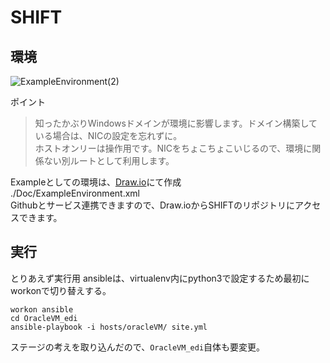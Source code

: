 # SHIFT
## 環境
![ExampleEnvironment(2)](https://user-images.githubusercontent.com/9310683/58366819-e9ca5100-7f12-11e9-9fe1-7423f924615c.png)

ポイント
> 知ったかぶりWindowsドメインが環境に影響します。ドメイン構築している場合は、NICの設定を忘れずに。  
> ホストオンリーは操作用です。NICをちょこちょこいじるので、環境に関係ない別ルートとして利用します。

Exampleとしての環境は、[Draw.io](https://www.draw.io)にて作成  
./Doc/ExampleEnvironment.xml  
Githubとサービス連携できますので、Draw.ioからSHIFTのリポジトリにアクセスできます。

## 実行
とりあえず実行用 ansibleは、virtualenv内にpython3で設定するため最初にworkonで切り替えする。
~~~
workon ansible
cd OracleVM_edi
ansible-playbook -i hosts/oracleVM/ site.yml
~~~

ステージの考えを取り込んだので、`OracleVM_edi`自体も要変更。
